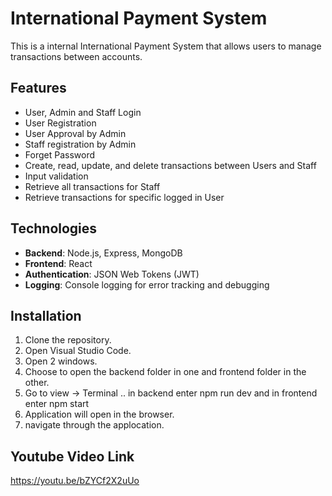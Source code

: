 #  International Payment System

This is a internal International Payment System that allows users to manage transactions between accounts.

## Features

- User, Admin and Staff Login
- User Registration
- User Approval by Admin
- Staff registration by Admin
- Forget Password
- Create, read, update, and delete transactions between Users and Staff
- Input validation 
- Retrieve all transactions for Staff
- Retrieve transactions for specific logged in User

## Technologies

- **Backend**: Node.js, Express, MongoDB
- **Frontend**: React
- **Authentication**: JSON Web Tokens (JWT)
- **Logging**: Console logging for error tracking and debugging

## Installation

1. Clone the repository.
2. Open Visual Studio Code.
3. Open 2 windows.
3. Choose to open the backend folder in one and frontend folder in the other.
4. Go to view -> Terminal .. in backend enter npm run dev and in frontend enter npm start
5. Application will open in the browser.
6. navigate through the applocation.

## Youtube Video Link
https://youtu.be/bZYCf2X2uUo
